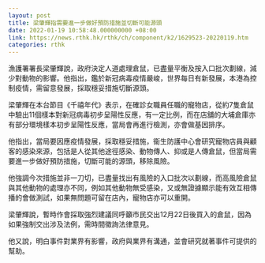 ```yaml
---
layout: post
title: 梁肇輝指需要進一步做好預防措施並切斷可能源頭
date: 2022-01-19 10:58:48.000000000 +08:00
link: https://news.rthk.hk/rthk/ch/component/k2/1629523-20220119.htm
categories: rthk
---
```


漁護署署長梁肇輝說，政府決定人道處理倉鼠，已盡量平衡及按入口批次劃線，減少對動物的影響。他指出，鑑於新冠病毒疫情嚴峻，世界每日有新發展，本港為控制疫情，需留意發展，採取穩妥措施切斷源頭。

梁肇輝在本台節目《千禧年代》表示，在確診女職員任職的寵物店，從約7隻倉鼠中驗出11個樣本對新冠病毒初步呈陽性反應，有一定比例，而在店舖的大埔倉庫亦有部分環境樣本初步呈陽性反應，當局會再進行檢測，亦會做基因排序。

他指出，當局要因應疫情發展，採取穩妥措施，衞生防護中心會研究寵物店員與顧客的感染來源，包括是人從其他途徑感染、動物傳人、抑或是人傳倉鼠，但當局需要進一步做好預防措施，切斷可能的源頭，移除風險。

他強調今次措施並非一刀切，已盡量找出有風險的入口批次以劃線，而高風險倉鼠與其他動物的處理亦不同，例如其他動物無受感染，又或無證據顯示能有效互相傳播的會做測試，如果無問題可留在店內，寵物店亦可以重開。

梁肇輝說，暫時作會採取強烈建議同呼籲市民交出12月22日後買入的倉鼠，因為如果強制交出涉及法例，需時間徵詢法律意見。

他又說，明白事件對業界有影響，政府與業界有溝通，並會研究就著事件可提供的幫助。
